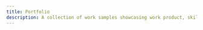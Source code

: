 ```yaml
---
title: Portfolio
description: A collection of work samples showcasing work product, skills, services offered, and often process.
---
```

